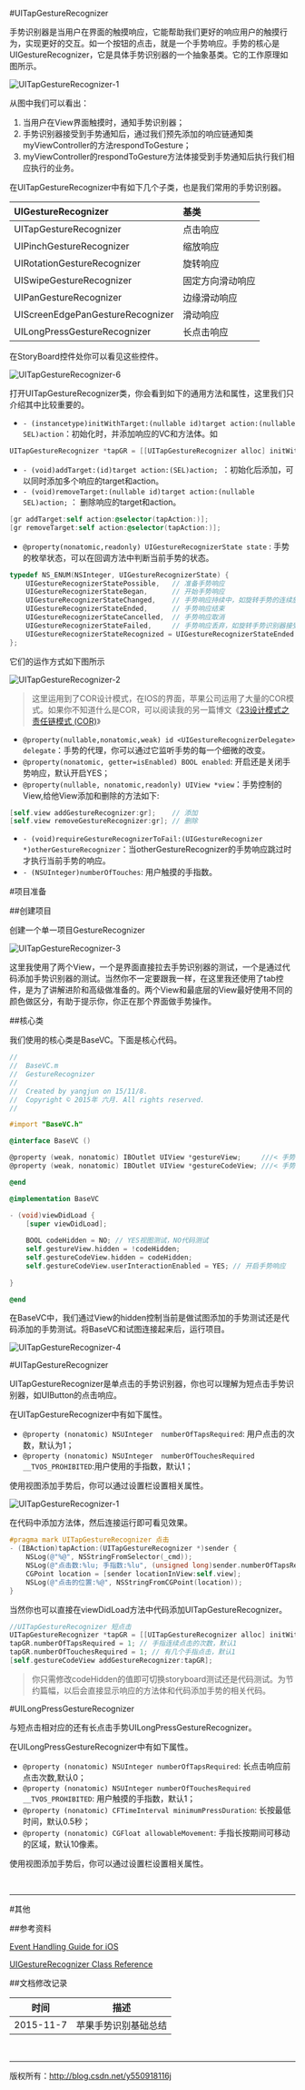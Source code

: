 #UITapGestureRecognizer

手势识别器是当用户在界面的触摸响应，它能帮助我们更好的响应用户的触摸行为，实现更好的交互。如一个按钮的点击，就是一个手势响应。手势的核心是UIGestureRecognizer，它是具体手势识别器的一个抽象基类。它的工作原理如图所示。

![UITapGestureRecognizer-1](https://raw.githubusercontent.com/937447974/Blog/master/Resources/2015110801.png)

从图中我们可以看出：

1. 当用户在View界面触摸时，通知手势识别器；
2. 手势识别器接受到手势通知后，通过我们预先添加的响应链通知类myViewController的方法respondToGesture；
3. myViewController的respondToGesture方法体接受到手势通知后执行我们相应执行的业务。

在UITapGestureRecognizer中有如下几个子类，也是我们常用的手势识别器。

| UIGestureRecognizer | 基类
| :---- | :---- |
| UITapGestureRecognizer | 点击响应 |
| UIPinchGestureRecognizer | 缩放响应 |
| UIRotationGestureRecognizer | 旋转响应 |
| UISwipeGestureRecognizer | 固定方向滑动响应 |
| UIPanGestureRecognizer | 边缘滑动响应 |
| UIScreenEdgePanGestureRecognizer | 滑动响应 | 
| UILongPressGestureRecognizer | 长点击响应 |

在StoryBoard控件处你可以看见这些控件。

![UITapGestureRecognizer-6](https://raw.githubusercontent.com/937447974/Blog/master/Resources/2015110806.png)

打开UITapGestureRecognizer类，你会看到如下的通用方法和属性，这里我们只介绍其中比较重要的。

- `- (instancetype)initWithTarget:(nullable id)target action:(nullable SEL)action`：初始化时，并添加响应的VC和方法体。如

```objective-c
UITapGestureRecognizer *tapGR = [[UITapGestureRecognizer alloc] initWithTarget:self action:@selector(tapAction:)];
```

- `- (void)addTarget:(id)target action:(SEL)action; `：初始化后添加，可以同时添加多个响应的target和action。
- `- (void)removeTarget:(nullable id)target action:(nullable SEL)action;` ： 删除响应的target和action。

```objective-c
[gr addTarget:self action:@selector(tapAction:)];
[gr removeTarget:self action:@selector(tapAction:)];
```

- `@property(nonatomic,readonly) UIGestureRecognizerState state` : 手势的枚举状态，可以在回调方法中判断当前手势的状态。

```objective-c
typedef NS_ENUM(NSInteger, UIGestureRecognizerState) {
    UIGestureRecognizerStatePossible,   // 准备手势响应
    UIGestureRecognizerStateBegan,      // 开始手势响应
    UIGestureRecognizerStateChanged,    // 手势响应持续中，如旋转手势的连续旋转
    UIGestureRecognizerStateEnded,      // 手势响应结束
    UIGestureRecognizerStateCancelled,  // 手势响应取消
    UIGestureRecognizerStateFailed,     // 手势响应丢弃，如旋转手势识别器接受到一个缩放手势，则会不响应则个手势，将其通过手势链向下抛。
    UIGestureRecognizerStateRecognized = UIGestureRecognizerStateEnded // 手势已响应
};
```

它们的运作方式如下图所示

![UITapGestureRecognizer-2](https://raw.githubusercontent.com/937447974/Blog/master/Resources/2015110802.png)

> 这里运用到了COR设计模式，在IOS的界面，苹果公司运用了大量的COR模式。如果你不知道什么是COR，可以阅读我的另一篇博文《[23设计模式之责任链模式 (COR)](http://blog.csdn.net/y550918116j/article/details/48596903)》
 
- `@property(nullable,nonatomic,weak) id <UIGestureRecognizerDelegate> delegate`：手势的代理，你可以通过它监听手势的每一个细微的改变。
- `@property(nonatomic, getter=isEnabled) BOOL enabled`: 开启还是关闭手势响应，默认开启YES；
- `@property(nullable, nonatomic,readonly) UIView *view`：手势控制的View,给他View添加和删除的方法如下:

```objective-c
[self.view addGestureRecognizer:gr];    // 添加
[self.view removeGestureRecognizer:gr]; // 删除
```

- `- (void)requireGestureRecognizerToFail:(UIGestureRecognizer *)otherGestureRecognizer`：当otherGestureRecognizer的手势响应跳过时才执行当前手势的响应。
- `- (NSUInteger)numberOfTouches`: 用户触摸的手指数。 

#项目准备

##创建项目

创建一个单一项目GestureRecognizer

![UITapGestureRecognizer-3](https://raw.githubusercontent.com/937447974/Blog/master/Resources/2015110803.png)

这里我使用了两个View，一个是界面直接拉去手势识别器的测试，一个是通过代码添加手势识别器的测试。当然你不一定要跟我一样，在这里我还使用了tab控件，是为了讲解进阶和高级做准备的。两个View和最底层的View最好使用不同的颜色做区分，有助于提示你，你正在那个界面做手势操作。

##核心类

我们使用的核心类是BaseVC。下面是核心代码。

```objective-c
//
//  BaseVC.m
//  GestureRecognizer
//
//  Created by yangjun on 15/11/8.
//  Copyright © 2015年 六月. All rights reserved.
//

#import "BaseVC.h"

@interface BaseVC ()

@property (weak, nonatomic) IBOutlet UIView *gestureView;     ///< 手势界面(视图添加)
@property (weak, nonatomic) IBOutlet UIView *gestureCodeView; ///< 手势界面(代码添加)

@end

@implementation BaseVC

- (void)viewDidLoad {
    [super viewDidLoad];
    
    BOOL codeHidden = NO; // YES视图测试，NO代码测试
    self.gestureView.hidden = !codeHidden;
    self.gestureCodeView.hidden = codeHidden;
    self.gestureCodeView.userInteractionEnabled = YES; // 开启手势响应
    
}

@end
```

在BaseVC中，我们通过View的hidden控制当前是做试图添加的手势测试还是代码添加的手势测试。将BaseVC和试图连接起来后，运行项目。

![UITapGestureRecognizer-4](https://raw.githubusercontent.com/937447974/Blog/master/Resources/2015110804.png)

#UITapGestureRecognizer

UITapGestureRecognizer是单点击的手势识别器，你也可以理解为短点击手势识别器，如UIButton的点击响应。

在UITapGestureRecognizer中有如下属性。

- `@property (nonatomic) NSUInteger  numberOfTapsRequired`: 用户点击的次数，默认为1；
- `@property (nonatomic) NSUInteger  numberOfTouchesRequired __TVOS_PROHIBITED`:用户使用的手指数，默认1；

使用视图添加手势后，你可以通过设置栏设置相关属性。

![UITapGestureRecognizer-1](https://raw.githubusercontent.com/937447974/Blog/master/Resources/2015110805.png)

在代码中添加方法体，然后连接运行即可看见效果。

```objective-c
#pragma mark UITapGestureRecognizer 点击
- (IBAction)tapAction:(UITapGestureRecognizer *)sender {
    NSLog(@"%@", NSStringFromSelector(_cmd));
    NSLog(@"点击数:%lu; 手指数:%lu", (unsigned long)sender.numberOfTapsRequired, (unsigned long)sender.numberOfTouchesRequired);
    CGPoint location = [sender locationInView:self.view];
    NSLog(@"点击的位置:%@", NSStringFromCGPoint(location));
}
```

当然你也可以直接在viewDidLoad方法中代码添加UITapGestureRecognizer。

```objective-c
//UITapGestureRecognizer 短点击
UITapGestureRecognizer *tapGR = [[UITapGestureRecognizer alloc] initWithTarget:self action:@selector(tapAction:)];// 初始化指定回调target和方法action
tapGR.numberOfTapsRequired = 1; // 手指连续点击的次数，默认1
tapGR.numberOfTouchesRequired = 1; // 有几个手指点击，默认1
[self.gestureCodeView addGestureRecognizer:tapGR];
```

>你只需修改codeHidden的值即可切换storyboard测试还是代码测试。为节约篇幅，以后会直接显示响应的方法体和代码添加手势的相关代码。

#UILongPressGestureRecognizer

与短点击相对应的还有长点击手势UILongPressGestureRecognizer。

在UILongPressGestureRecognizer中有如下属性。

- `@property (nonatomic) NSUInteger numberOfTapsRequired`: 长点击响应前点击次数,默认0；
- `@property (nonatomic) NSUInteger numberOfTouchesRequired __TVOS_PROHIBITED`: 用户触摸的手指数，默认1；
- `@property (nonatomic) CFTimeInterval minimumPressDuration`: 长按最低时间，默认0.5秒；
- `@property (nonatomic) CGFloat allowableMovement`: 手指长按期间可移动的区域，默认10像素。

使用视图添加手势后，你可以通过设置栏设置相关属性。



&#160;

----------

#其他

##参考资料

[Event Handling Guide for iOS](https://developer.apple.com/library/ios/documentation/EventHandling/Conceptual/EventHandlingiPhoneOS/GestureRecognizer_basics/GestureRecognizer_basics.html)

[UIGestureRecognizer Class Reference](https://developer.apple.com/library/ios/documentation/UIKit/Reference/UIGestureRecognizer_Class/index.html)

##文档修改记录

| 时间 | 描述 |
| ---- | ---- |
| 2015-11-7 | 苹果手势识别基础总结 |

&#160;

----------

版权所有：http://blog.csdn.net/y550918116j